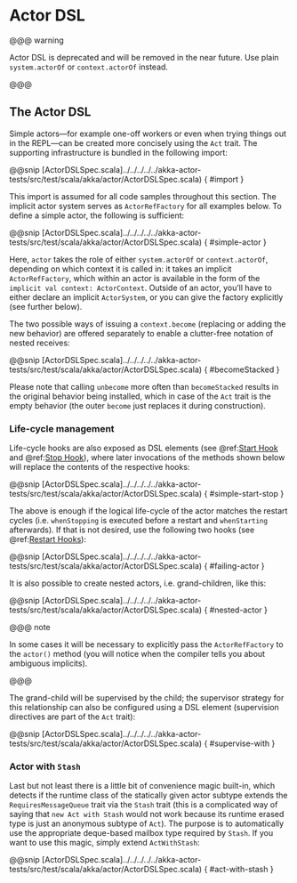 # Actor DSL

@@@ warning

Actor DSL is deprecated and will be removed in the near future.
Use plain `system.actorOf` or `context.actorOf` instead.

@@@

## The Actor DSL

Simple actors—for example one-off workers or even when trying things out in the
REPL—can be created more concisely using the `Act` trait. The supporting
infrastructure is bundled in the following import:

@@snip [ActorDSLSpec.scala]../../../../../akka-actor-tests/src/test/scala/akka/actor/ActorDSLSpec.scala) { #import }

This import is assumed for all code samples throughout this section. The
implicit actor system serves as `ActorRefFactory` for all examples
below. To define a simple actor, the following is sufficient:

@@snip [ActorDSLSpec.scala]../../../../../akka-actor-tests/src/test/scala/akka/actor/ActorDSLSpec.scala) { #simple-actor }

Here, `actor` takes the role of either `system.actorOf` or
`context.actorOf`, depending on which context it is called in: it takes an
implicit `ActorRefFactory`, which within an actor is available in the
form of the `implicit val context: ActorContext`. Outside of an actor, you’ll
have to either declare an implicit `ActorSystem`, or you can give the
factory explicitly (see further below).

The two possible ways of issuing a `context.become` (replacing or adding the
new behavior) are offered separately to enable a clutter-free notation of
nested receives:

@@snip [ActorDSLSpec.scala]../../../../../akka-actor-tests/src/test/scala/akka/actor/ActorDSLSpec.scala) { #becomeStacked }

Please note that calling `unbecome` more often than `becomeStacked` results
in the original behavior being installed, which in case of the `Act`
trait is the empty behavior (the outer `become` just replaces it during
construction).

### Life-cycle management

Life-cycle hooks are also exposed as DSL elements (see @ref:[Start Hook](actors.md#start-hook-scala) and @ref:[Stop Hook](actors.md#stop-hook-scala)), where later invocations of the methods shown below will replace the contents of the respective hooks:

@@snip [ActorDSLSpec.scala]../../../../../akka-actor-tests/src/test/scala/akka/actor/ActorDSLSpec.scala) { #simple-start-stop }

The above is enough if the logical life-cycle of the actor matches the restart
cycles (i.e. `whenStopping` is executed before a restart and `whenStarting`
afterwards). If that is not desired, use the following two hooks (see @ref:[Restart Hooks](actors.md#restart-hook-scala)):

@@snip [ActorDSLSpec.scala]../../../../../akka-actor-tests/src/test/scala/akka/actor/ActorDSLSpec.scala) { #failing-actor }

It is also possible to create nested actors, i.e. grand-children, like this:

@@snip [ActorDSLSpec.scala]../../../../../akka-actor-tests/src/test/scala/akka/actor/ActorDSLSpec.scala) { #nested-actor }

@@@ note

In some cases it will be necessary to explicitly pass the
`ActorRefFactory` to the `actor()` method (you will notice when
the compiler tells you about ambiguous implicits).

@@@

The grand-child will be supervised by the child; the supervisor strategy for
this relationship can also be configured using a DSL element (supervision
directives are part of the `Act` trait):

@@snip [ActorDSLSpec.scala]../../../../../akka-actor-tests/src/test/scala/akka/actor/ActorDSLSpec.scala) { #supervise-with }

### Actor with `Stash`

Last but not least there is a little bit of convenience magic built-in, which
detects if the runtime class of the statically given actor subtype extends the
`RequiresMessageQueue` trait via the `Stash` trait (this is a
complicated way of saying that `new Act with Stash` would not work because its
runtime erased type is just an anonymous subtype of `Act`). The purpose is to
automatically use the appropriate deque-based mailbox type required by `Stash`.
If you want to use this magic, simply extend `ActWithStash`:

@@snip [ActorDSLSpec.scala]../../../../../akka-actor-tests/src/test/scala/akka/actor/ActorDSLSpec.scala) { #act-with-stash }